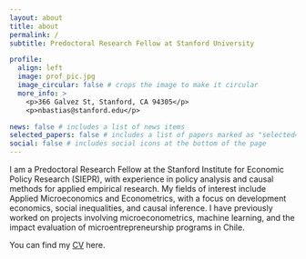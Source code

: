 ```yaml
---
layout: about
title: about
permalink: /
subtitle: Predoctoral Research Fellow at Stanford University

profile:
  align: left
  image: prof_pic.jpg
  image_circular: false # crops the image to make it circular
  more_info: >
    <p>366 Galvez St, Stanford, CA 94305</p>
    <p>nbastias@stanford.edu</p>

news: false # includes a list of news items
selected_papers: false # includes a list of papers marked as "selected={true}"
social: false # includes social icons at the bottom of the page
---
```

I am a Predoctoral Research Fellow at the Stanford Institute for Economic Policy Research (SIEPR), with experience in policy analysis and causal methods for applied empirical research. My fields of interest include Applied Microeconomics and Econometrics, with a focus on development economics, social inequalities, and causal inference. I have previously worked on projects involving microeconometrics, machine learning, and the impact evaluation of microentrepreneurship programs in Chile.

You can find my [CV][cv] here.

[cv]: https://nabastias.github.io/cv/resume.pdf

